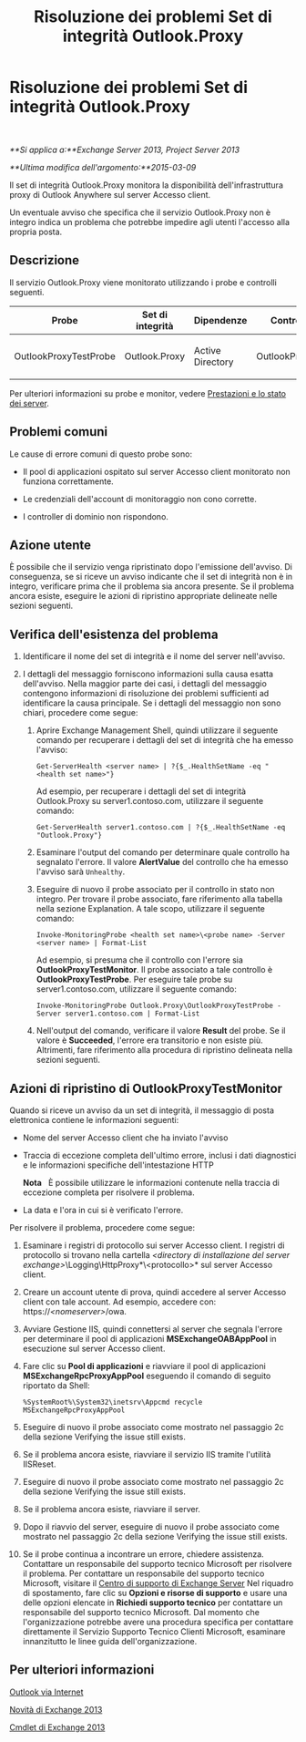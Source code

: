 ﻿---
title: Risoluzione dei problemi Set di integrità Outlook.Proxy
TOCTitle: Risoluzione dei problemi Set di integrità Outlook.Proxy
ms:assetid: a85585c9-433e-4aa4-b016-28782a18144e
ms:mtpsurl: https://technet.microsoft.com/it-it/library/ms.exch.scom.outlook.proxy(v=EXCHG.150)
ms:contentKeyID: 53275536
ms.date: 03/07/2017
mtps_version: v=EXCHG.150
ms.translationtype: MT
---

# Risoluzione dei problemi Set di integrità Outlook.Proxy

 

_**Si applica a:**Exchange Server 2013, Project Server 2013_

_**Ultima modifica dell'argomento:**2015-03-09_

Il set di integrità Outlook.Proxy monitora la disponibilità dell'infrastruttura proxy di Outlook Anywhere sul server Accesso client.

Un eventuale avviso che specifica che il servizio Outlook.Proxy non è integro indica un problema che potrebbe impedire agli utenti l'accesso alla propria posta.

## Descrizione

Il servizio Outlook.Proxy viene monitorato utilizzando i probe e controlli seguenti.


<table>
<colgroup>
<col style="width: 25%" />
<col style="width: 25%" />
<col style="width: 25%" />
<col style="width: 25%" />
</colgroup>
<thead>
<tr class="header">
<th>Probe</th>
<th>Set di integrità</th>
<th>Dipendenze</th>
<th>Controlli associati</th>
</tr>
</thead>
<tbody>
<tr class="odd">
<td><p>OutlookProxyTestProbe</p></td>
<td><p>Outlook.Proxy</p></td>
<td><p>Active Directory</p></td>
<td><p>OutlookProxyTestMonitor</p></td>
</tr>
</tbody>
</table>


Per ulteriori informazioni su probe e monitor, vedere [Prestazioni e lo stato dei server](https://technet.microsoft.com/it-it/library/jj150551\(v=exchg.150\)).

## Problemi comuni

Le cause di errore comuni di questo probe sono:

  - Il pool di applicazioni ospitato sul server Accesso client monitorato non funziona correttamente.

  - Le credenziali dell'account di monitoraggio non cono corrette.

  - I controller di dominio non rispondono.

## Azione utente

È possibile che il servizio venga ripristinato dopo l'emissione dell'avviso. Di conseguenza, se si riceve un avviso indicante che il set di integrità non è in integro, verificare prima che il problema sia ancora presente. Se il problema ancora esiste, eseguire le azioni di ripristino appropriate delineate nelle sezioni seguenti.

## Verifica dell'esistenza del problema

1.  Identificare il nome del set di integrità e il nome del server nell'avviso.

2.  I dettagli del messaggio forniscono informazioni sulla causa esatta dell'avviso. Nella maggior parte dei casi, i dettagli del messaggio contengono informazioni di risoluzione dei problemi sufficienti ad identificare la causa principale. Se i dettagli del messaggio non sono chiari, procedere come segue:
    
    1.  Aprire Exchange Management Shell, quindi utilizzare il seguente comando per recuperare i dettagli del set di integrità che ha emesso l'avviso:
        
            Get-ServerHealth <server name> | ?{$_.HealthSetName -eq "<health set name>"}
        
        Ad esempio, per recuperare i dettagli del set di integrità Outlook.Proxy su server1.contoso.com, utilizzare il seguente comando:
        
            Get-ServerHealth server1.contoso.com | ?{$_.HealthSetName -eq "Outlook.Proxy"}
    
    2.  Esaminare l'output del comando per determinare quale controllo ha segnalato l'errore. Il valore **AlertValue** del controllo che ha emesso l'avviso sarà `Unhealthy`.
    
    3.  Eseguire di nuovo il probe associato per il controllo in stato non integro. Per trovare il probe associato, fare riferimento alla tabella nella sezione Explanation. A tale scopo, utilizzare il seguente comando:
        
            Invoke-MonitoringProbe <health set name>\<probe name> -Server <server name> | Format-List
        
        Ad esempio, si presuma che il controllo con l'errore sia **OutlookProxyTestMonitor**. Il probe associato a tale controllo è **OutlookProxyTestProbe**. Per eseguire tale probe su server1.contoso.com, utilizzare il seguente comando:
        
            Invoke-MonitoringProbe Outlook.Proxy\OutlookProxyTestProbe -Server server1.contoso.com | Format-List
    
    4.  Nell'output del comando, verificare il valore **Result** del probe. Se il valore è **Succeeded**, l'errore era transitorio e non esiste più. Altrimenti, fare riferimento alla procedura di ripristino delineata nella sezioni seguenti.

## Azioni di ripristino di OutlookProxyTestMonitor

Quando si riceve un avviso da un set di integrità, il messaggio di posta elettronica contiene le informazioni seguenti:

  - Nome del server Accesso client che ha inviato l'avviso

  - Traccia di eccezione completa dell'ultimo errore, inclusi i dati diagnostici e le informazioni specifiche dell'intestazione HTTP  
    
    **Nota**   È possibile utilizzare le informazioni contenute nella traccia di eccezione completa per risolvere il problema.

  - La data e l'ora in cui si è verificato l'errore.

Per risolvere il problema, procedere come segue:

1.  Esaminare i registri di protocollo sui server Accesso client. I registri di protocollo si trovano nella cartella *\<directory di installazione del server exchange\>*\\Logging\\HttpProxy*\\\<protocollo\>* sul server Accesso client.

2.  Creare un account utente di prova, quindi accedere al server Accesso client con tale account. Ad esempio, accedere con: https://*\<nomeserver\>*/owa.

3.  Avviare Gestione IIS, quindi connettersi al server che segnala l'errore per determinare il pool di applicazioni **MSExchangeOABAppPool** in esecuzione sul server Accesso client.

4.  Fare clic su **Pool di applicazioni** e riavviare il pool di applicazioni **MSExchangeRpcProxyAppPool** eseguendo il comando di seguito riportato da Shell:
    
        %SystemRoot%\System32\inetsrv\Appcmd recycle MSExchangeRpcProxyAppPool

5.  Eseguire di nuovo il probe associato come mostrato nel passaggio 2c della sezione Verifying the issue still exists.

6.  Se il problema ancora esiste, riavviare il servizio IIS tramite l'utilità IISReset.

7.  Eseguire di nuovo il probe associato come mostrato nel passaggio 2c della sezione Verifying the issue still exists.

8.  Se il problema ancora esiste, riavviare il server.

9.  Dopo il riavvio del server, eseguire di nuovo il probe associato come mostrato nel passaggio 2c della sezione Verifying the issue still exists.

10. Se il probe continua a incontrare un errore, chiedere assistenza. Contattare un responsabile del supporto tecnico Microsoft per risolvere il problema. Per contattare un responsabile del supporto tecnico Microsoft, visitare il [Centro di supporto di Exchange Server](https://go.microsoft.com/fwlink/p/?linkid=180809) Nel riquadro di spostamento, fare clic su **Opzioni e risorse di supporto** e usare una delle opzioni elencate in **Richiedi supporto tecnico** per contattare un responsabile del supporto tecnico Microsoft. Dal momento che l'organizzazione potrebbe avere una procedura specifica per contattare direttamente il Servizio Supporto Tecnico Clienti Microsoft, esaminare innanzitutto le linee guida dell'organizzazione.

## Per ulteriori informazioni

[Outlook via Internet](https://technet.microsoft.com/it-it/library/bb123741\(v=exchg.150\))

[Novità di Exchange 2013](https://technet.microsoft.com/it-it/library/jj150540\(v=exchg.150\))

[Cmdlet di Exchange 2013](https://technet.microsoft.com/it-it/library/bb124413\(v=exchg.150\))

